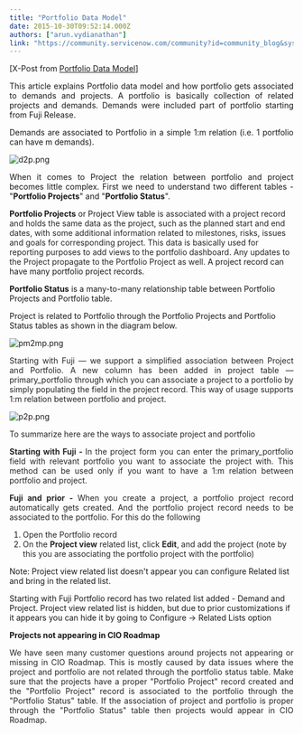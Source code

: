 ```yaml
---
title: "Portfolio Data Model"
date: 2015-10-30T09:52:14.000Z
authors: ["arun.vydianathan"]
link: "https://community.servicenow.com/community?id=community_blog&sys_id=a75e2eaddbd0dbc01dcaf3231f96192f"
---
```

<p style="text-align: justify;">[X-Post from <a __default_attr="207131" __jive_macro_name="thread" class="jive_macro_thread jive_macro" data-orig-content="Portfolio Data Model" data-renderedposition="10_90.7119140625_149_16" href="/community?id=community_question&sys_id=f4709b29dbdcdbc01dcaf3231f96198c" modifiedtitle="true" title="Portfolio Data Model">Portfolio Data Model</a>]</p><p style="text-align: justify;">This article explains Portfolio data model and how portfolio gets associated to demands and projects. A portfolio is basically collection of related projects and demands. Demands were included part of portfolio starting from Fuji Release.</p><p></p><p style="text-align: justify;">Demands are associated to Portfolio in a simple 1:m relation (i.e. 1 portfolio can have m demands).</p><p><img  __jive_id="34054" alt="d2p.png" class="image-1 jive-image" src="3171dc8adb949704ed6af3231f961943.iix" style="height: auto;"/></p><p></p><p style="text-align: justify;">When it comes to Project the relation between portfolio and project becomes little complex. First we need to understand two different tables - "<strong>Portfolio Projects</strong>" and "<strong>Portfolio Status</strong>".</p><p></p><p><strong>Portfolio Projects</strong> or Project View table <span style="color: #262626;">is associated with a project record and holds the same data as the project, such as the planned start and end dates, with some additional information related to milestones, risks, issues and goals for corresponding project. This data is basically used for reporting purposes to add views to the portfolio dashboard. Any updates to the Project propagate to the Portfolio Project as well.</span> A project record can have many portfolio project records.</p><p></p><p><strong>Portfolio Status</strong> is a many-to-many relationship table between Portfolio Projects and Portfolio table.</p><p>Project is related to Portfolio through the Portfolio Projects and Portfolio Status tables as shown in the diagram below.</p><p></p><p><img  __jive_id="34055" alt="pm2mp.png" class="image-2 jive-image" src="03d07f39db18df04e9737a9e0f961958.iix" style="height: auto;"/></p><p></p><p style="text-align: justify;"><span style="color: #262626;">Starting with Fuji — we support a simplified association between Project and Portfolio. A new column has been added in project table — primary_portfolio through which you can associate a project to a portfolio by simply populating the field in the project record. This way of usage supports 1:m relation between portfolio and project.</span></p><p></p><p><img  __jive_id="34059" alt="p2p.png" class="image-3 jive-image" src="9caec502db589f048c8ef4621f961919.iix" style="height: auto;"/></p><p></p><p></p><p style="text-align: justify;"><span style="color: #262626;">To summarize here are the ways to associate project and portfolio</span></p><p style="text-align: justify;"></p><p style="text-align: justify;"><span style="color: #262626;"><strong>Starting with Fuji - </strong></span><span style="color: #262626;">In the project form you can enter the primary_portfolio field with relevant portfolio you want to associate the project with. This method can be used only if you want to have a 1:m relation between portfolio and project.</span></p><p></p><p style="text-align: justify;"><span style="color: #262626;"><strong>Fuji and prior - </strong></span><span style="color: #262626;">When you create a project, a portfolio project record automatically gets created. And the portfolio project record needs to be associated to the portfolio. For this do the following</span></p><ol style="list-style-type: decimal;"><li><span style="color: #262626;">Open the Portfolio record</span></li><li><span style="color: #262626;">On the <strong>Project view</strong> related list, click <strong>Edit</strong>, and add the project (note by this you are associating the portfolio project with the portfolio)</span></li></ol><p></p><p>Note: Project view related list doesn't appear you can configure Related list and bring in the related list.</p><p>Starting with Fuji Portfolio record has two related list added - Demand and Project. Project view related list is hidden, but due to prior customizations if it appears you can hide it by going to Configure -&gt; Related Lists option</p><p></p><p><strong>Projects not appearing in CIO Roadmap</strong></p><p style="text-align: justify;"><span style="color: #262626;">We have seen many customer questions around projects not appearing or missing in CIO Roadmap. This is mostly caused by data issues where the project and portfolio are not related through the portfolio status table. Make sure that the projects have a proper "Portfolio Project" record created and the "Portfolio Project" record is associated to the portfolio through the "Portfolio Status" table. If the association of project and portfolio is proper through the "Portfolio Status" table then projects would appear in CIO Roadmap.</span></p>